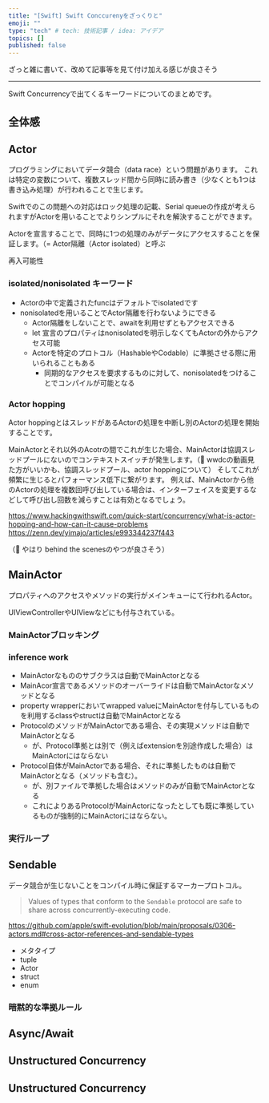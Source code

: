 ```yaml
---
title: "[Swift] Swift Conccurenyをざっくりと"
emoji: ""
type: "tech" # tech: 技術記事 / idea: アイデア
topics: []
published: false
---
```


ざっと雑に書いて、改めて記事等を見て付け加える感じが良さそう

---

Swift Concurrencyで出てくるキーワードについてのまとめです。

## 全体感

## Actor

プログラミングにおいてデータ競合（data race）という問題があります。
これは特定の変数について、複数スレッド間から同時に読み書き（少なくとも1つは書き込み処理）が行われることで生じます。

Swiftでのこの問題への対応はロック処理の記載、Serial queueの作成が考えられますがActorを用いることでよりシンプルにそれを解決することができます。

Actorを宣言することで、同時に1つの処理のみがデータにアクセスすることを保証します。（= Actor隔離（Actor isolated）と呼ぶ

再入可能性

### isolated/nonisolated キーワード

* Actorの中で定義されたfuncはデフォルトでisolatedです
* nonisolatedを用いることでActor隔離を行わないようにできる
  * Actor隔離をしないことで、awaitを利用せずともアクセスできる
  * let 宣言のプロパティはnonisolatedを明示しなくてもActorの外からアクセス可能
  * Actorを特定のプロトコル（HashableやCodable）に準拠させる際に用いられることもある
    * 同期的なアクセスを要求するものに対して、nonisolatedをつけることでコンパイルが可能となる



### Actor hopping

Actor hoppingとはスレッドがあるActorの処理を中断し別のActorの処理を開始することです。

MainActorとそれ以外のAcotrの間でこれが生じた場合、MainActorは協調スレッドプールにないのでコンテキストスイッチが発生します。（📝  wwdcの動画見た方がいいかも、協調スレッドプール、actor hoppingについて）
そしてこれが頻繁に生じるとパフォーマンス低下に繋がります。
例えば、MainActorから他のActorの処理を複数回呼び出している場合は、インターフェイスを変更するなどして呼び出し回数を減らすことは有効となるでしょう。

https://www.hackingwithswift.com/quick-start/concurrency/what-is-actor-hopping-and-how-can-it-cause-problems
https://zenn.dev/yimajo/articles/e993344237f443

（📝 やはり behind the scenesのやつが良さそう）

## MainActor

プロパティへのアクセスやメソッドの実行がメインキューにて行われるActor。

UIViewControllerやUIViewなどにも付与されている。

### MainActorブロッキング

### inference work

* MainActorなもののサブクラスは自動でMainActorとなる
* MainAcor宣言であるメソッドのオーバーライドは自動でMainActorなメソッドとなる
* property wrapperにおいてwrapped valueにMainActorを付与しているものを利用するclassやstructは自動でMainActorとなる
* ProtocolのメソッドがMainActorである場合、その実現メソッドは自動でMainActorとなる
  * が、Protocol準拠とは別で（例えばextensionを別途作成した場合）はMainActorにはならない
* Protocol自体がMainActorである場合、それに準拠したものは自動でMainActorとなる（メソッドも含む）。
  * が、別ファイルで準拠した場合はメソッドのみが自動でMainActorとなる
  * これによりあるProtocolがMainActorになったとしても既に準拠しているものが強制的にMainActorにはならない。

### 実行ループ

## Sendable

データ競合が生じないことをコンパイル時に保証するマーカープロトコル。

> Values of types that conform to the `Sendable` protocol are safe to share across concurrently-executing code.

https://github.com/apple/swift-evolution/blob/main/proposals/0306-actors.md#cross-actor-references-and-sendable-types

* メタタイプ
* tuple
* Actor
* struct
* enum

### 暗黙的な準拠ルール

## Async/Await



## Unstructured Concurrency

## Unstructured Concurrency
